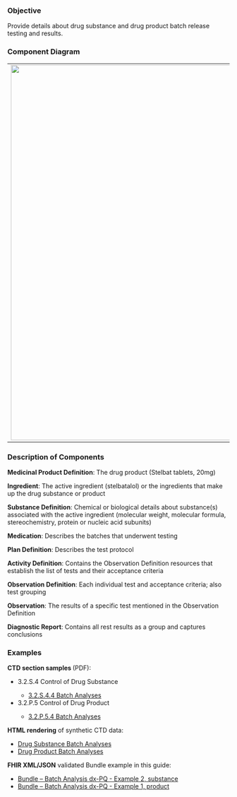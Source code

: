 ### Objective
Provide details about drug substance and drug product batch release testing and results.

### Component Diagram
<table>
<tr><td><img src="batch_analysis_FHIR_resources.png" width="850"/></td></tr>
</table>
 
### Description of Components
**Medicinal Product Definition**: The drug product (Stelbat tablets, 20mg)

**Ingredient**: The active ingredient (stelbatalol) or the ingredients that make up the drug substance or product

**Substance Definition**: Chemical or biological details about substance(s) associated with the active ingredient (molecular weight, molecular formula, stereochemistry, protein or nucleic acid subunits)

**Medication**: Describes the batches that underwent testing

**Plan Definition**: Describes the test protocol

**Activity Definition**: Contains the Observation Definition resources that establish the list of tests and their acceptance criteria

**Observation Definition**: Each individual test and acceptance criteria; also test grouping

**Observation**: The results of a specific test mentioned in the Observation Definition

**Diagnostic Report**: Contains all rest results as a group and captures conclusions

### Examples
<html>
<body>
<p><b>CTD section samples </b> (PDF):</p>
<ul>
<li>3.2.S.4 Control of Drug Substance</li>
<ul><li><a href="https://github.com/HL7/uv-dx-pq/raw/master/input/examples-pdf/3.2.S.4.4_Batch_Analyses.pdf ">3.2.S.4.4 Batch Analyses</a></li></ul>

<li>3.2.P.5 Control of Drug Product</li>
<ul><li><a href="https://github.com/HL7/uv-dx-pq/raw/master/input/examples-pdf/3.2.P.5.4_Batch_Analyses.pdf ">3.2.P.5.4 Batch Analyses</a></li></ul>
</ul>
<p><b>HTML rendering</b> of synthetic CTD data:</p>
<ul><li><a href="batch_anal_rend_s.html">Drug Substance Batch Analyses</a> </li>
<li><a href="batch_anal_rend_p.html">Drug Product Batch Analyses</a> </li></ul>

<p><b>FHIR XML/JSON</b> validated Bundle example in this guide:</p>
<ul><li><a href="https://build.fhir.org/ig/HL7/uv-dx-pq/branches/master/Bundle-bundle-drug-substance-stability-dxpq-ex1.html">Bundle – Batch Analysis dx-PQ - Example 2, substance</a></li>
<li><a href="https://build.fhir.org/ig/HL7/uv-dx-pq/branches/master/Bundle-bundle-drug-product-stability-dxpq-ex1.html">Bundle – Batch Analysis dx-PQ - Example 1, product</a></li>
</ul>
</body>
</html>

